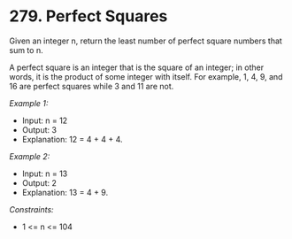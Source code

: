 # 279. Perfect Squares


Given an integer n, return the least number of perfect square numbers that sum to n.

A perfect square is an integer that is the square of an integer; in other words, it is the product of some integer with itself. For example, 1, 4, 9, and 16 are perfect squares while 3 and 11 are not.

 

*Example 1:*

- Input: n = 12
- Output: 3
- Explanation: 12 = 4 + 4 + 4.

*Example 2:*

- Input: n = 13
- Output: 2
- Explanation: 13 = 4 + 9.
 
*Constraints:*

- 1 <= n <= 104
